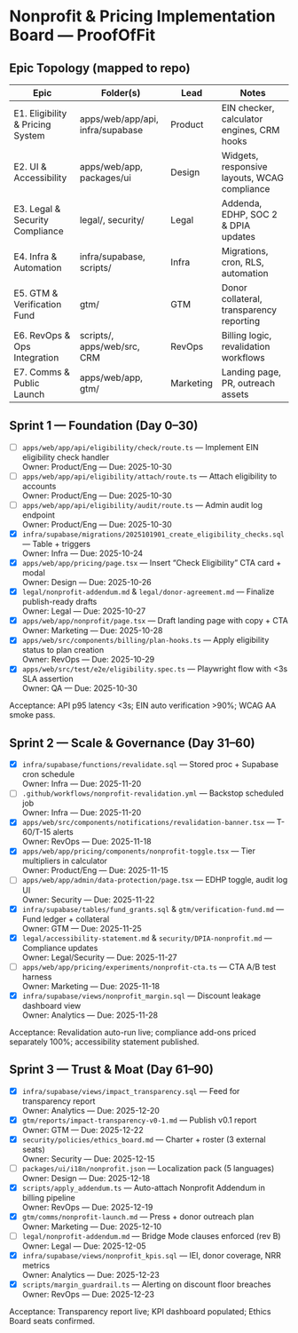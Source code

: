 # Nonprofit & Pricing Implementation Board — ProofOfFit

## Epic Topology (mapped to repo)

| Epic | Folder(s) | Lead | Notes |
|---|---|---|---|
| E1. Eligibility & Pricing System | apps/web/app/api, infra/supabase | Product | EIN checker, calculator engines, CRM hooks |
| E2. UI & Accessibility | apps/web/app, packages/ui | Design | Widgets, responsive layouts, WCAG compliance |
| E3. Legal & Security Compliance | legal/, security/ | Legal | Addenda, EDHP, SOC 2 & DPIA updates |
| E4. Infra & Automation | infra/supabase, scripts/ | Infra | Migrations, cron, RLS, automation |
| E5. GTM & Verification Fund | gtm/ | GTM | Donor collateral, transparency reporting |
| E6. RevOps & Ops Integration | scripts/, apps/web/src, CRM | RevOps | Billing logic, revalidation workflows |
| E7. Comms & Public Launch | apps/web/app, gtm/ | Marketing | Landing page, PR, outreach assets |

## Sprint 1 — Foundation (Day 0–30)

- [ ] `apps/web/app/api/eligibility/check/route.ts` — Implement EIN eligibility check handler  
  Owner: Product/Eng — Due: 2025-10-30
- [ ] `apps/web/app/api/eligibility/attach/route.ts` — Attach eligibility to accounts  
  Owner: Product/Eng — Due: 2025-10-30
- [ ] `apps/web/app/api/eligibility/audit/route.ts` — Admin audit log endpoint  
  Owner: Product/Eng — Due: 2025-10-30
- [x] `infra/supabase/migrations/2025101901_create_eligibility_checks.sql` — Table + triggers  
  Owner: Infra — Due: 2025-10-24
- [x] `apps/web/app/pricing/page.tsx` — Insert “Check Eligibility” CTA card + modal  
  Owner: Design — Due: 2025-10-26
- [x] `legal/nonprofit-addendum.md` & `legal/donor-agreement.md` — Finalize publish-ready drafts  
  Owner: Legal — Due: 2025-10-27
- [x] `apps/web/app/nonprofit/page.tsx` — Draft landing page with copy + CTA  
  Owner: Marketing — Due: 2025-10-28
- [x] `apps/web/src/components/billing/plan-hooks.ts` — Apply eligibility status to plan creation  
  Owner: RevOps — Due: 2025-10-29
- [x] `apps/web/src/test/e2e/eligibility.spec.ts` — Playwright flow with <3s SLA assertion  
  Owner: QA — Due: 2025-10-30

Acceptance: API p95 latency <3s; EIN auto verification >90%; WCAG AA smoke pass.

## Sprint 2 — Scale & Governance (Day 31–60)

- [x] `infra/supabase/functions/revalidate.sql` — Stored proc + Supabase cron schedule  
  Owner: Infra — Due: 2025-11-20
- [ ] `.github/workflows/nonprofit-revalidation.yml` — Backstop scheduled job  
  Owner: Infra — Due: 2025-11-20
- [x] `apps/web/src/components/notifications/revalidation-banner.tsx` — T-60/T-15 alerts  
  Owner: RevOps — Due: 2025-11-18
- [x] `apps/web/app/pricing/components/nonprofit-toggle.tsx` — Tier multipliers in calculator  
  Owner: Product/Eng — Due: 2025-11-15
- [ ] `apps/web/app/admin/data-protection/page.tsx` — EDHP toggle, audit log UI  
  Owner: Security — Due: 2025-11-22
- [x] `infra/supabase/tables/fund_grants.sql` & `gtm/verification-fund.md` — Fund ledger + collateral  
  Owner: GTM — Due: 2025-11-25
- [x] `legal/accessibility-statement.md` & `security/DPIA-nonprofit.md` — Compliance updates  
  Owner: Legal/Security — Due: 2025-11-27
- [ ] `apps/web/app/pricing/experiments/nonprofit-cta.ts` — CTA A/B test harness  
  Owner: Marketing — Due: 2025-11-18
- [x] `infra/supabase/views/nonprofit_margin.sql` — Discount leakage dashboard view  
  Owner: Analytics — Due: 2025-11-28

Acceptance: Revalidation auto-run live; compliance add-ons priced separately 100%; accessibility
statement published.

## Sprint 3 — Trust & Moat (Day 61–90)

- [x] `infra/supabase/views/impact_transparency.sql` — Feed for transparency report  
  Owner: Analytics — Due: 2025-12-20
- [x] `gtm/reports/impact-transparency-v0-1.md` — Publish v0.1 report  
  Owner: GTM — Due: 2025-12-22
- [x] `security/policies/ethics_board.md` — Charter + roster (3 external seats)  
  Owner: Security — Due: 2025-12-15
- [ ] `packages/ui/i18n/nonprofit.json` — Localization pack (5 languages)  
  Owner: Design — Due: 2025-12-18
- [x] `scripts/apply_addendum.ts` — Auto-attach Nonprofit Addendum in billing pipeline  
  Owner: RevOps — Due: 2025-12-19
- [x] `gtm/comms/nonprofit-launch.md` — Press + donor outreach plan  
  Owner: Marketing — Due: 2025-12-10
- [ ] `legal/nonprofit-addendum.md` — Bridge Mode clauses enforced (rev B)  
  Owner: Legal — Due: 2025-12-05
- [x] `infra/supabase/views/nonprofit_kpis.sql` — IEI, donor coverage, NRR metrics  
  Owner: Analytics — Due: 2025-12-23
- [x] `scripts/margin_guardrail.ts` — Alerting on discount floor breaches  
  Owner: RevOps — Due: 2025-12-23

Acceptance: Transparency report live; KPI dashboard populated; Ethics Board seats confirmed.
